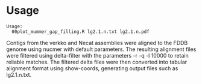 # Usage
```
Usage:
  00plot_mummer_gap_filling.R lg2.1.n.txt lg2.1.n.pdf
```
Contigs from the verkko and Necat assemblies were aligned to the FDDB genome using nucmer with default parameters. The resulting alignment files were filtered using delta-filter with the parameters -r -q -l 10000 to retain reliable matches. The filtered delta files were then converted into tabular alignment format using show-coords, generating output files such as lg2.1.n.txt.